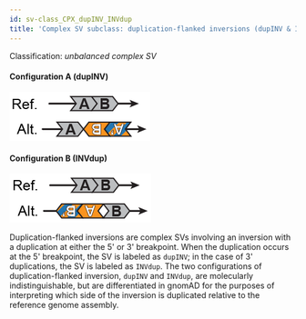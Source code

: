 ```yaml
---
id: sv-class_CPX_dupINV_INVdup
title: 'Complex SV subclass: duplication-flanked inversions (dupINV & INVdup)'
---
```


Classification: _unbalanced complex SV_

#### Configuration A (dupINV)

![Duplication-flanked inversion (dupINV)](gnomAD_browser.SV_schematics_dupINV.png)

#### Configuration B (INVdup)

![Duplication-flanked inversion (INVdup)](gnomAD_browser.SV_schematics_INVdup.png)

Duplication-flanked inversions are complex SVs involving an inversion with a duplication at either the 5' or 3' breakpoint. When the duplication occurs at the 5' breakpoint, the SV is labeled as `dupINV`; in the case of 3' duplications, the SV is labeled as `INVdup`. The two configurations of duplication-flanked inversion, `dupINV` and `INVdup`, are molecularly indistinguishable, but are differentiated in gnomAD for the purposes of interpreting which side of the inversion is duplicated relative to the reference genome assembly.
